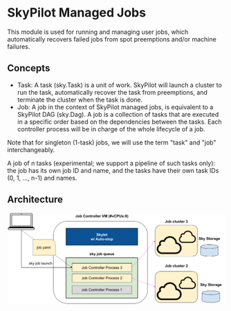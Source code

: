 # SkyPilot Managed Jobs

This module is used for running and managing user jobs, which automatically recovers failed jobs from spot preemptions and/or machine failures.

## Concepts

- Task: A task (sky.Task) is a unit of work. SkyPilot will launch a cluster to run the task, automatically recover the task from preemptions, and terminate the cluster when the task is done.
- Job: A job in the context of SkyPilot managed jobs, is equivalent to a SkyPilot DAG (sky.Dag). A job is a collection of tasks that are executed in a specific order based on the dependencies between the tasks. Each controller process will be in charge of the whole lifecycle of a job.

Note that for singleton (1-task) jobs, we will use the term "task" and "job" interchangeably.

A job of n tasks (experimental; we support a pipeline of such tasks only): the job has its own job ID and name, and the tasks have their own task IDs (0, 1, ..., n-1) and names.


## Architecture

![Architecture](../../docs/source/images/managed-jobs-arch.png)
<!-- Raw file: https://docs.google.com/presentation/d/1AoFewsxm7jEsnFYyovyuTqKZs8W59qD9sNcM7Wcic4I/edit#slide=id.p -->

